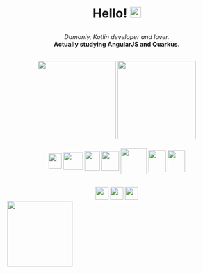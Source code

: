 # <p align="center">Hello! <img src="https://emojis.slackmojis.com/emojis/images/1531849430/4246/blob-sunglasses.gif?1531849430" width="25"/></p>

<div align="center"><i>Damoniy, Kotlin developer and lover.</i></div>
<div align="center"><b> Actually studying AngularJS and Quarkus.</b></div>


##
<div align="center">
    <a href="https://www.github.com/damoniy"><img height="180em" src="https://github-readme-stats.vercel.app/api?username=damoniy&show_icons=true&theme=tokyonight"></a>
    <a href="https://www.github.com/damoniy"><img height="180em" src="https://github-readme-stats.vercel.app/api/top-langs/?username=damoniy&show_icons=true&theme=tokyonight&hide=html"></a>
 
</div>

<div align="center" style="display: inline_block"><br>
    <a href="https://kotlinlang.org/" target="_blank"><img height="35em" width="30em" align="center" src="https://cdn.jsdelivr.net/gh/devicons/devicon/icons/kotlin/kotlin-original.svg" /></a>
    <a href="https://www.java.com/" target="_blank"><img height="40em" width="45em" align="center" src="https://cdn.jsdelivr.net/gh/devicons/devicon/icons/java/java-original.svg" /></a>
    <a href="https://angular.io/" target="_blank"><img height="45em" width="35em" align="center" src="https://cdn.jsdelivr.net/gh/devicons/devicon/icons/angularjs/angularjs-original.svg" /></a>
    <a href="https://spring.io/projects/spring-boot" target="_blank"><img height="45em" width="40em" align="center" src="https://cdn.jsdelivr.net/gh/devicons/devicon/icons/spring/spring-original-wordmark.svg"/></a>
    <a href="https://quarkus.io/" target="_blank"><img height="60em" width="60em" align="center" src="https://quarkus.io/assets/images/home/icon-rev-reactive.svg" /></a>
    <a href="https://www.mongodb.com/" target="_blank"><img height="50em" width="40em" align="center" src="https://cdn.jsdelivr.net/gh/devicons/devicon/icons/mongodb/mongodb-original-wordmark.svg" /></a>
        <a href="https://www.mysql.com/" target="_blank"><img height="50em" width="40em" align="center" src="https://cdn.jsdelivr.net/gh/devicons/devicon/icons/mysql/mysql-original-wordmark.svg" /></a>

</div>
  
## 
<div align="center">
    <a href="mailto:emersonp199@gmail.com" target="_blank"><img height="30em" src="https://img.shields.io/badge/Gmail-000000?style=for-the-badge&logo=gmail&logoColor=white" /></a>
    <a href="https://www.linkedin.com/in/damoniyy/" target="_blank"><img height="30em" src="https://img.shields.io/badge/LinkedIn-000000?style=for-the-badge&logo=linkedin&logoColor=white" /></a>
    <a href="https://www.facebook.com/damoniy" target="_blank"><img height="30em" src="https://img.shields.io/badge/Facebook-000000?style=for-the-badge&logo=facebook&logoColor=white" /></a>
</div>
        
<img height="150em" align="center" src="https://camo.githubusercontent.com/be37cdc8f930300096c506ad4574eaae977c48fbb2705cfcb92f4eeab8282c7a/68747470733a2f2f6d656469612e67697068792e636f6d2f6d656469612f56674344417a634b767352364f4d307557672f67697068792e676966" />
</p>
